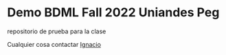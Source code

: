 # Demo BDML Fall 2022 Uniandes Peg
 repositorio de prueba para la clase

Cualquier cosa contactar [Ignacio](www.ignaciosarmiento.github.io)


